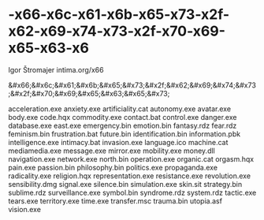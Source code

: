 # -x66-x6c-x61-x6b-x65-x73-x2f-x62-x69-x74-x73-x2f-x70-x69-x65-x63-x6

Igor Štromajer
intima.org/x66  

&amp;#x66;&amp;#x6c;&amp;#x61;&amp;#x6b;&amp;#x65;&amp;#x73;&amp;#x2f;&amp;#x62;&amp;#x69;&amp;#x74;&amp;#x73;&amp;#x2f;&amp;#x70;&amp;#x69;&amp;#x65;&amp;#x63;&amp;#x65;&amp;#x73;

acceleration.exe
anxiety.exe
artificiality.cat
autonomy.exe
avatar.exe
body.exe
code.hqx
commodity.exe
contact.bat
control.exe
danger.exe
database.exe
east.exe
emergency.bin
emotion.bin
fantasy.rdz
fear.rdz
feminism.bin
frustration.bat
future.bin
identification.bin
information.pbk
intelligence.exe
intimacy.bat
invasion.exe
language.ico
machine.cat
mediamedia.exe
message.exe
mirror.exe
mobility.exe
money.dll
navigation.exe
network.exe
north.bin
operation.exe
organic.cat
orgasm.hqx
pain.exe
passion.bin
philosophy.bin
politics.exe
propaganda.exe
radicality.exe
religion.hqx
representation.exe
resistance.exe
revolution.exe
sensibility.dmg
signal.exe
silence.bin
simulation.exe
skin.sit
strategy.bin
sublime.rdz
surveillance.exe
symbol.bin
syndrome.rdz
system.rdz
tactic.exe
tears.exe
territory.exe
time.exe
transfer.msc
trauma.bin
utopia.asf
vision.exe
